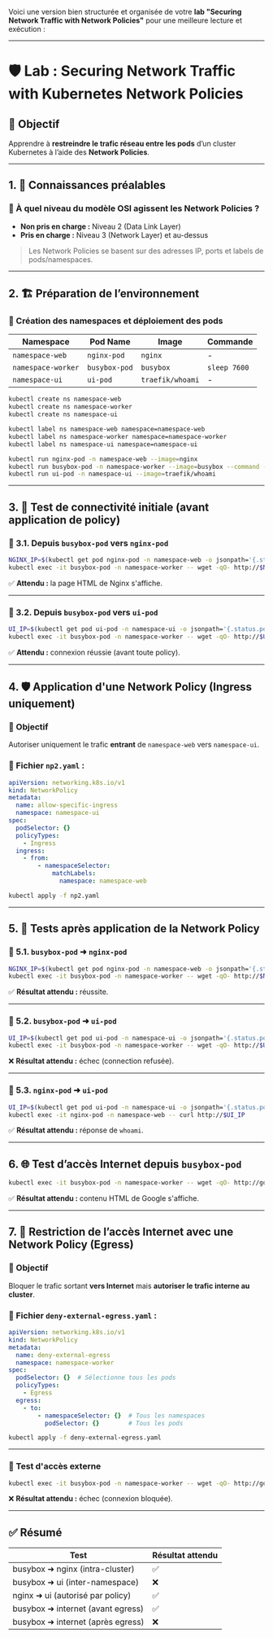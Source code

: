 Voici une version bien structurée et organisée de votre **lab "Securing Network Traffic with Network Policies"** pour une meilleure lecture et exécution :

---

# 🛡️ Lab : Securing Network Traffic with Kubernetes Network Policies

## 🎯 Objectif

Apprendre à **restreindre le trafic réseau entre les pods** d’un cluster Kubernetes à l’aide des **Network Policies**.

---

## 1. 🧠 Connaissances préalables

### 📌 À quel niveau du modèle OSI agissent les Network Policies ?

* **Non pris en charge :** Niveau 2 (Data Link Layer)
* **Pris en charge :** Niveau 3 (Network Layer) et au-dessus

> Les Network Policies se basent sur des adresses IP, ports et labels de pods/namespaces.

---

## 2. 🏗️ Préparation de l’environnement

### 🔹 Création des namespaces et déploiement des pods

| Namespace          | Pod Name      | Image            | Commande     |
| ------------------ | ------------- | ---------------- | ------------ |
| `namespace-web`    | `nginx-pod`   | `nginx`          | -            |
| `namespace-worker` | `busybox-pod` | `busybox`        | `sleep 7600` |
| `namespace-ui`     | `ui-pod`      | `traefik/whoami` | -            |

```bash
kubectl create ns namespace-web
kubectl create ns namespace-worker
kubectl create ns namespace-ui

kubectl label ns namespace-web namespace=namespace-web
kubectl label ns namespace-worker namespace=namespace-worker
kubectl label ns namespace-ui namespace=namespace-ui

kubectl run nginx-pod -n namespace-web --image=nginx
kubectl run busybox-pod -n namespace-worker --image=busybox --command -- sleep 7600
kubectl run ui-pod -n namespace-ui --image=traefik/whoami
```

---

## 3. 🔌 Test de connectivité initiale (avant application de policy)

### 🔹 3.1. Depuis `busybox-pod` vers `nginx-pod`

```bash
NGINX_IP=$(kubectl get pod nginx-pod -n namespace-web -o jsonpath='{.status.podIP}')
kubectl exec -it busybox-pod -n namespace-worker -- wget -qO- http://$NGINX_IP
```

✅ **Attendu :** la page HTML de Nginx s'affiche.

---

### 🔹 3.2. Depuis `busybox-pod` vers `ui-pod`

```bash
UI_IP=$(kubectl get pod ui-pod -n namespace-ui -o jsonpath='{.status.podIP}')
kubectl exec -it busybox-pod -n namespace-worker -- wget -qO- http://$UI_IP
```

✅ **Attendu :** connexion réussie (avant toute policy).

---

## 4. 🛡️ Application d'une Network Policy (Ingress uniquement)

### 🔹 Objectif

Autoriser uniquement le trafic **entrant** de `namespace-web` vers `namespace-ui`.

### 📄 Fichier `np2.yaml` :

```yaml
apiVersion: networking.k8s.io/v1
kind: NetworkPolicy
metadata:
  name: allow-specific-ingress
  namespace: namespace-ui
spec:
  podSelector: {}
  policyTypes:
    - Ingress
  ingress:
    - from:
        - namespaceSelector:
            matchLabels:
              namespace: namespace-web
```

```bash
kubectl apply -f np2.yaml
```

---

## 5. 🔁 Tests après application de la Network Policy

### 🔸 5.1. `busybox-pod` ➜ `nginx-pod`

```bash
NGINX_IP=$(kubectl get pod nginx-pod -n namespace-web -o jsonpath='{.status.podIP}')
kubectl exec -it busybox-pod -n namespace-worker -- wget -qO- http://$NGINX_IP
```

✅ **Résultat attendu :** réussite.

---

### 🔸 5.2. `busybox-pod` ➜ `ui-pod`

```bash
UI_IP=$(kubectl get pod ui-pod -n namespace-ui -o jsonpath='{.status.podIP}')
kubectl exec -it busybox-pod -n namespace-worker -- wget -qO- http://$UI_IP
```

❌ **Résultat attendu :** échec (connection refusée).

---

### 🔸 5.3. `nginx-pod` ➜ `ui-pod`

```bash
UI_IP=$(kubectl get pod ui-pod -n namespace-ui -o jsonpath='{.status.podIP}')
kubectl exec -it nginx-pod -n namespace-web -- curl http://$UI_IP
```

✅ **Résultat attendu :** réponse de `whoami`.

---

## 6. 🌐 Test d’accès Internet depuis `busybox-pod`

```bash
kubectl exec -it busybox-pod -n namespace-worker -- wget -qO- http://google.com
```

✅ **Résultat attendu :** contenu HTML de Google s'affiche.

---

## 7. 🚫 Restriction de l’accès Internet avec une Network Policy (Egress)

### 🔹 Objectif

Bloquer le trafic sortant **vers Internet** mais **autoriser le trafic interne au cluster**.

### 📄 Fichier `deny-external-egress.yaml` :

```yaml
apiVersion: networking.k8s.io/v1
kind: NetworkPolicy
metadata:
  name: deny-external-egress
  namespace: namespace-worker
spec:
  podSelector: {}  # Sélectionne tous les pods
  policyTypes:
    - Egress
  egress:
    - to:
        - namespaceSelector: {}  # Tous les namespaces
          podSelector: {}        # Tous les pods
```

```bash
kubectl apply -f deny-external-egress.yaml
```

---

### 🔸 Test d'accès externe

```bash
kubectl exec -it busybox-pod -n namespace-worker -- wget -qO- http://google.com || echo "Failed"
```

❌ **Résultat attendu :** échec (connexion bloquée).

---

## ✅ Résumé

| Test                              | Résultat attendu |
| --------------------------------- | ---------------- |
| busybox ➜ nginx (intra-cluster)   | ✅                |
| busybox ➜ ui (inter-namespace)    | ❌                |
| nginx ➜ ui (autorisé par policy)  | ✅                |
| busybox ➜ internet (avant egress) | ✅                |
| busybox ➜ internet (après egress) | ❌                |


